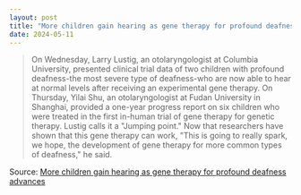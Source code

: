 ```yaml
---
layout: post
title: "More children gain hearing as gene therapy for profound deafness advances"
date: 2024-05-11
---
```


> On Wednesday, Larry Lustig, an otolaryngologist at Columbia University,
presented clinical trial data of two children with profound deafness-the
most severe type of deafness-who are now able to hear at normal levels
after receiving an experimental gene therapy. On Thursday, Yilai Shu, an
otolaryngologist at Fudan University in Shanghai, provided a one-year
progress report on six children who were treated in the first in-human
trial of gene therapy for genetic therapy. Lustig calls it a "Jumping
point." Now that researchers have shown that this gene therapy can work,
"This is going to really spark, we hope, the development of gene therapy
for more common types of deafness," he said.

Source: [More children gain hearing as gene therapy for profound deafness
advances](https://arstechnica.com/?p=2023657)

